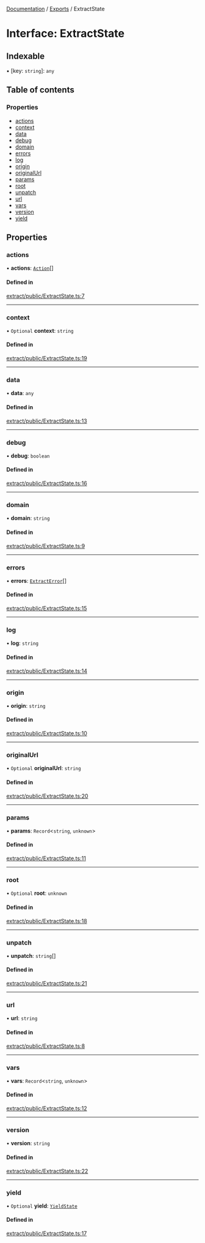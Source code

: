 [Documentation](../README.md) / [Exports](../modules.md) / ExtractState

# Interface: ExtractState

## Indexable

▪ [key: `string`]: `any`

## Table of contents

### Properties

- [actions](ExtractState.md#actions)
- [context](ExtractState.md#context)
- [data](ExtractState.md#data)
- [debug](ExtractState.md#debug)
- [domain](ExtractState.md#domain)
- [errors](ExtractState.md#errors)
- [log](ExtractState.md#log)
- [origin](ExtractState.md#origin)
- [originalUrl](ExtractState.md#originalurl)
- [params](ExtractState.md#params)
- [root](ExtractState.md#root)
- [unpatch](ExtractState.md#unpatch)
- [url](ExtractState.md#url)
- [vars](ExtractState.md#vars)
- [version](ExtractState.md#version)
- [yield](ExtractState.md#yield)

## Properties

### actions

• **actions**: [`Action`](../modules.md#action)[]

#### Defined in

[extract/public/ExtractState.ts:7](https://github.com/dtempx/syphonx-core/blob/20fc1c8/extract/public/ExtractState.ts#L7)

___

### context

• `Optional` **context**: `string`

#### Defined in

[extract/public/ExtractState.ts:19](https://github.com/dtempx/syphonx-core/blob/20fc1c8/extract/public/ExtractState.ts#L19)

___

### data

• **data**: `any`

#### Defined in

[extract/public/ExtractState.ts:13](https://github.com/dtempx/syphonx-core/blob/20fc1c8/extract/public/ExtractState.ts#L13)

___

### debug

• **debug**: `boolean`

#### Defined in

[extract/public/ExtractState.ts:16](https://github.com/dtempx/syphonx-core/blob/20fc1c8/extract/public/ExtractState.ts#L16)

___

### domain

• **domain**: `string`

#### Defined in

[extract/public/ExtractState.ts:9](https://github.com/dtempx/syphonx-core/blob/20fc1c8/extract/public/ExtractState.ts#L9)

___

### errors

• **errors**: [`ExtractError`](ExtractError.md)[]

#### Defined in

[extract/public/ExtractState.ts:15](https://github.com/dtempx/syphonx-core/blob/20fc1c8/extract/public/ExtractState.ts#L15)

___

### log

• **log**: `string`

#### Defined in

[extract/public/ExtractState.ts:14](https://github.com/dtempx/syphonx-core/blob/20fc1c8/extract/public/ExtractState.ts#L14)

___

### origin

• **origin**: `string`

#### Defined in

[extract/public/ExtractState.ts:10](https://github.com/dtempx/syphonx-core/blob/20fc1c8/extract/public/ExtractState.ts#L10)

___

### originalUrl

• `Optional` **originalUrl**: `string`

#### Defined in

[extract/public/ExtractState.ts:20](https://github.com/dtempx/syphonx-core/blob/20fc1c8/extract/public/ExtractState.ts#L20)

___

### params

• **params**: `Record`<`string`, `unknown`\>

#### Defined in

[extract/public/ExtractState.ts:11](https://github.com/dtempx/syphonx-core/blob/20fc1c8/extract/public/ExtractState.ts#L11)

___

### root

• `Optional` **root**: `unknown`

#### Defined in

[extract/public/ExtractState.ts:18](https://github.com/dtempx/syphonx-core/blob/20fc1c8/extract/public/ExtractState.ts#L18)

___

### unpatch

• **unpatch**: `string`[]

#### Defined in

[extract/public/ExtractState.ts:21](https://github.com/dtempx/syphonx-core/blob/20fc1c8/extract/public/ExtractState.ts#L21)

___

### url

• **url**: `string`

#### Defined in

[extract/public/ExtractState.ts:8](https://github.com/dtempx/syphonx-core/blob/20fc1c8/extract/public/ExtractState.ts#L8)

___

### vars

• **vars**: `Record`<`string`, `unknown`\>

#### Defined in

[extract/public/ExtractState.ts:12](https://github.com/dtempx/syphonx-core/blob/20fc1c8/extract/public/ExtractState.ts#L12)

___

### version

• **version**: `string`

#### Defined in

[extract/public/ExtractState.ts:22](https://github.com/dtempx/syphonx-core/blob/20fc1c8/extract/public/ExtractState.ts#L22)

___

### yield

• `Optional` **yield**: [`YieldState`](YieldState.md)

#### Defined in

[extract/public/ExtractState.ts:17](https://github.com/dtempx/syphonx-core/blob/20fc1c8/extract/public/ExtractState.ts#L17)
